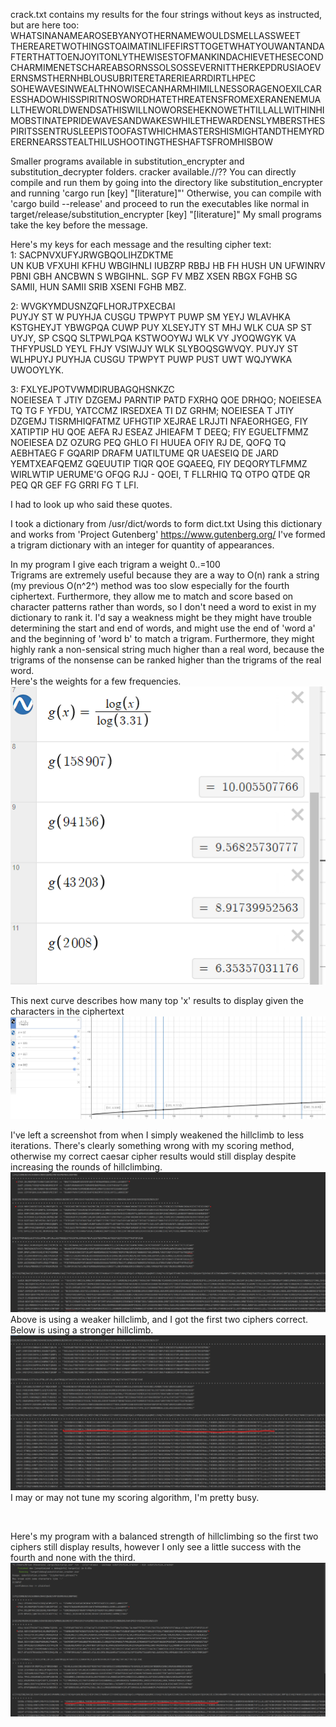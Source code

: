 crack.txt contains my results for the four strings without keys as instructed, but are here too:  
WHATSINANAMEAROSEBYANYOTHERNAMEWOULDSMELLASSWEET  
THEREARETWOTHINGSTOAIMATINLIFEFIRSTTOGETWHATYOUWANTANDAFTERTHATTOENJOYITONLYTHEWISESTOFMANKINDACHIEVETHESECOND  
CHARMIMENETSCHAREABSORNSSOLSOSSEVERNITTHERKEPDRUSIAOEVERNSMSTHERNHBLOUSUBRITERETARERIEARRDIRTLHPEC  
SOHEWAVESINWEALTHNOWISECANHARMHIMILLNESSORAGENOEXILCARESSHADOWHISSPIRITNOSWORDHATETHREATENSFROMEXERANENEMUALLTHEWORLDWENDSATHISWILLNOWORSEHEKNOWETHTILLALLWITHINHIMOBSTINATEPRIDEWAVESANDWAKESWHILETHEWARDENSLYMBERSTHESPIRITSSENTRUSLEEPISTOOFASTWHICHMASTERSHISMIGHTANDTHEMYRDERERNEARSSTEALTHILUSHOOTINGTHESHAFTSFROMHISBOW  

Smaller programs available in substitution_encrypter and substitution_decrypter folders.
	cracker available.//??
You can directly compile and run them by going into the directory like substitution_encrypter and running 'cargo run [key] "[literature]"'
Otherwise, you can compile with 'cargo build --release' and proceed to run the executables like normal in target/release/substitution_encrypter [key] "[literature]"
My small programs take the key before the message. 

Here's my keys for each message and the resulting cipher text:  
1: SACPNVXUFYJRWGBQOLIHZDKTME  
UN KUB VFXUHI KFHU WBGIHNLI IUBZRP RBBJ HB FH HUSH UN UFWINRV PBNI GBH ANCBWN S WBGIHNL. SGP FV MBZ XSEN RBGX FGHB SG SAMII, HUN SAMII SRIB XSENI FGHB MBZ.

2: WVGKYMDUSNZQFLHORJTPXECBAI  
PUYJY ST W PUYHJA CUSGU TPWPYT PUWP SM YEYJ WLAVHKA KSTGHEYJT YBWGPQA CUWP PUY XLSEYJTY ST MHJ WLK CUA SP ST UYJY, SP CSQQ SLTPWLPQA KSTWOOYWJ WLK VY JYOQWGYK VA THFYPUSLD YEYL FHJY VSIWJJY WLK SLYBOQSGWVQY. PUYJY ST WLHPUYJ PUYHJA CUSGU TPWPYT PUWP PUST UWT WQJYWKA UWOOYLYK.

3: FXLYEJPOTVWMDIRUBAGQHSNKZC  
NOEIESEA T JTIY DZGEMJ PARNTIP PATD FXRHQ QOE DRHQO; NOEIESEA TQ TG F YFDU, YATCCMZ IRSEDXEA TI DZ GRHM; NOEIESEA T JTIY DZGEMJ TISRMHIQFATMZ UFHGTIP XEJRAE LRJJTI NFAEORHGEG, FIY XATIPTIP HU QOE AEFA RJ ESEAZ JHIEAFM T DEEQ; FIY EGUELTFMMZ NOEIESEA DZ OZURG PEQ GHLO FI HUUEA OFIY RJ DE, QOFQ TQ AEBHTAEG F GQARIP DRAFM UATILTUME QR UAESEIQ DE JARD YEMTXEAFQEMZ GQEUUTIP TIQR QOE GQAEEQ, FIY DEQORYTLFMMZ WIRLWTIP UERUME'G OFQG RJJ - QOEI, T FLLRHIQ TQ OTPO QTDE QR PEQ QR GEF FG GRRI FG T LFI.

I had to look up who said these quotes. 



I took a dictionary from /usr/dict/words to form dict.txt
Using this dictionary and works from 'Project Gutenberg' https://www.gutenberg.org/ I've formed a trigram dictionary with an integer for quantity of appearances.

In my program I give each trigram a weight 0..=100  
Trigrams are extremely useful because they are a way to O(n) rank a string (my previous O(n^2^) method was too slow especially for the fourth ciphertext. Furthermore, they allow me to match and score based on character patterns rather than words, so I don't need a word to exist in my dictionary to rank it. I'd say a weakness might be they might have trouble determining the start and end of words, and might use the end of 'word a' and the beginning of 'word b' to match a trigram. Furthermore, they might highly rank a non-sensical string much higher than a real word, because the trigrams of the nonsense can be ranked higher than the trigrams of the real word.    
Here's the weights for a few frequencies.   
![trigram weights function](trigram_weights.png)


This next curve describes how many top 'x' results to display given the characters in the ciphertext
![how many results to display](top_x_results.png)



I've left a screenshot from when I simply weakened the hillclimb to less iterations. There's clearly something wrong with my scoring method, otherwise my correct caesar cipher results would still display despite increasing the rounds of hillclimbing. 
![undertuned_hillclimb](hillclimb_weak.png)
Above is using a weaker hillclimb, and I got the first two ciphers correct. Below is using a stronger hillclimb. 
![overtuned_hillcimb](hillclimb_strong.png)
I may or may not tune my scoring algorithm, I'm pretty busy. 

<br>

Here's my program with a balanced strength of hillclimbing so the first two ciphers still display results, however I only see a little success with the fourth and none with the third. 
![balanced](balanced.png)